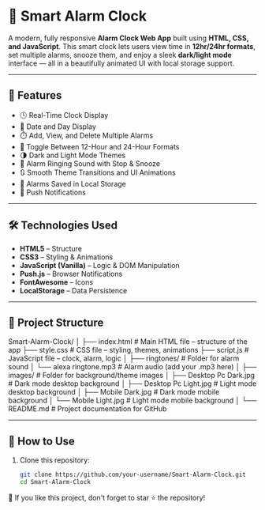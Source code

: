 # 🔔 Smart Alarm Clock

A modern, fully responsive **Alarm Clock Web App** built using **HTML, CSS, and JavaScript**. This smart clock lets users view time in **12hr/24hr formats**, set multiple alarms, snooze them, and enjoy a sleek **dark/light mode** interface — all in a beautifully animated UI with local storage support.

---

## 🚀 Features

- 🕒 Real-Time Clock Display
- 📅 Date and Day Display
- ⏱️ Add, View, and Delete Multiple Alarms
- 🔁 Toggle Between 12-Hour and 24-Hour Formats
- 🌗 Dark and Light Mode Themes
- 🔔 Alarm Ringing Sound with Stop & Snooze
- 🔃 Smooth Theme Transitions and UI Animations
- 💾 Alarms Saved in Local Storage
- 📣 Push Notifications

---

## 🛠️ Technologies Used

- **HTML5** – Structure
- **CSS3** – Styling & Animations
- **JavaScript (Vanilla)** – Logic & DOM Manipulation
- **Push.js** – Browser Notifications
- **FontAwesome** – Icons
- **LocalStorage** – Data Persistence

---

## 📁 Project Structure

Smart-Alarm-Clock/
│
├── index.html               # Main HTML file – structure of the app
├── style.css                # CSS file – styling, themes, animations
├── script.js                # JavaScript file – clock, alarm, logic
│
├── ringtones/               # Folder for alarm sound
│   └── alexa ringtone.mp3   # Alarm audio (add your .mp3 here)
│
├── images/                  # Folder for background/theme images
│   ├── Desktop Pc Dark.jpg      # Dark mode desktop background
│   ├── Desktop Pc Light.jpg     # Light mode desktop background
│   ├── Mobile Dark.jpg          # Dark mode mobile background
│   └── Mobile Light.jpg         # Light mode mobile background
│
└── README.md                # Project documentation for GitHub


---

## 🔧 How to Use

1. Clone this repository:
   ```bash
   git clone https://github.com/your-username/Smart-Alarm-Clock.git
   cd Smart-Alarm-Clock

🌟 If you like this project, don't forget to star ⭐ the repository!
